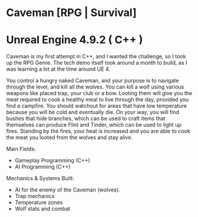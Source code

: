 # Caveman [RPG | Survival]
# Unreal Engine 4.9.2 ( C++ )

Caveman is my first attempt in C++, and I wanted the challenge, so I took up the RPG Genre. The tech demo itself took around a month to build, as I was learning a lot at the time around UE 4.

You control a hungry naked Caveman, and your purpose is to navigate through the level, and kill all the wolves. You can kill a wolf using various weapons like placed trap, your club or a bow. Looting them will give you the meat required to cook a healthy meal to live through the day, provided you find a campfire. You should watchout for areas that have low temperature because you will be cold and eventually die. On your way, you will find bushes that hide branches, which can be used to craft items that themselves can produce Flint and Tinder, which can be used to light up fires. Standing by the fires, your heat is increased and you are able to cook the meat you looted from the wolves and stay alive.

Main Fields:
- Gameplay Programming (C++)
- AI Programming (C++)

Mechanics & Systems Built:
- AI for the enemy of the Caveman (wolves).
- Trap mechanics
- Temperature zones
- Wolf stats and combat
